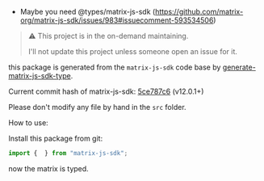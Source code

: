 -   Maybe you need @types/matrix-js-sdk (<https://github.com/matrix-org/matrix-js-sdk/issues/983#issuecomment-593534506>)

> ⚠ This project is in the on-demand maintaining.
>
> I'll not update this project unless someone open an issue for it.

this package is generated from the `matrix-js-sdk` code base by [generate-matrix-js-sdk-type](https://github.com/Jack-Works/generate-matrix-js-sdk-type).

Current commit hash of matrix-js-sdk: [5ce787c6](https://github.com/matrix-org/matrix-js-sdk/commit/5ce787c6) (v12.0.1+)

Please don't modify any file by hand in the `src` folder.

How to use:

Install this package from git:

```ts
import {  } from "matrix-js-sdk";
```

now the matrix is typed.
